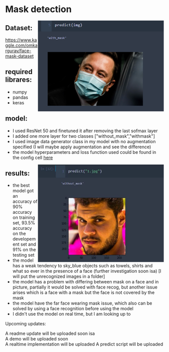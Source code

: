 # Mask detection
<img src = "readme_images/elon.jpg" width = "400px" align = right>


## Dataset:  
https://www.kaggle.com/omkargurav/face-mask-dataset

## required librares:
- numpy
- pandas
- keras




## model:
- I used ResNet 50 and finetuned it after removing the last sofmax layer
- I added one more layer for two classes ["without_mask","withmask"]
- I used image data generator class in my model with no augmentation specified (I will maybe apply augmentation and see the difference)
- the model hyperparameters and loss function used could be found in the config cell [here](https://github.com/Ahmedmostafa2000/mask_detection_model/blob/main/Exploring_and_evaluating_best_model.ipynb)




<img src = "readme_images/example.jpg" width = "400px" align = right>

## results:
- the best model got an accuracy of 90% accuracy on training set, 93.5% accuracy on the developement set and 91% on the testing set  
- the model has a weak tendency to sky_blue objects such as towels, shirts and what so ever in the presence of a face (further investigation soon isa)  [I will put the unrecognized images in a folder]
- the model has a problem with differing between mask on a face and in picture, partially it would be solved with face recog, but another issue arises which is a face with a mask but the face is not covered by the mask
- the model have the far face wearing mask issue, which also can be solved by using a face recognition before using the model  
- I didn't use the model on real time, but I am looking up to  

Upcoming updates:

A readme update will be uploaded soon isa  
A demo will be uploaded soon  
A realtime implementation will be uploaded
A predict script will be uploaded
